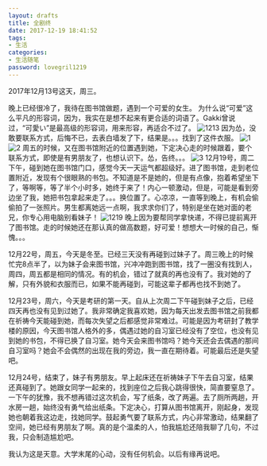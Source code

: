 ```yaml
---
layout: drafts
title: 全剧终
date: 2017-12-19 18:41:52
tags:
- 生活
categories:
- 生活随笔
password: lovegril1219
---
```

2017年12月13号这天，周三。
<!--more-->
晚上已经很冷了，我待在图书馆做题，遇到一个可爱的女生。
为什么说“可爱”这么平凡的形容词，因为，我实在是想不起来有更合适的词语了。Gakki曾说过，“可愛い”是最高级的形容词，用来形容，再适合不过了。
![1213](/images/lovelyGril/saigao.png)
因为怂，没敢要联系方式，后悔不已，去表白墙发了下，结果是。。。找到了这件衣服。
![1](/images/lovelyGril/2.PNG)
![2](/images/lovelyGril/3.JPG)
周五的时候，又在图书馆附近的位置遇到她，下定决心走的时候跟着，要个联系方式，即使是有男朋友了，也想认识下。怂，告终。。。
![3](/images/lovelyGril/1.PNG)
12月19号，周二下午，碰到她在图书馆门口，感觉今天一天运气都超级好。进了图书馆，走到老位置附近，发现有个很眼熟的书包。不知道是不是她的，但是有点像，抱着希望坐下了，等啊等，等了半个小时多，她终于来了！内心一顿激动，但是，可能是看到旁边坐了我，她把书包拿起来走了。。。换位置了。心凉凉，一直等到晚上，有机会偷偷拍了一张照片。男生都离她远一点啊，我求求你们了，特别是坐在她对面的老兄，你专心用电脑别看妹子！
![1219](/images/lovelyGril/lovelyGril.JPG)
晚上因为要帮同学拿快递，不得已提前离开了图书馆。走的时候她还在那认真的做高数题，好可爱！想想大一时候的自己，惭愧。。。
<p>
    12月22号，周五，今天是冬至。已经三天没有再碰到过妹子了。周三晚上的时候忙完8点半了，以为妹子会来图书馆，兴冲冲跑到图书馆，找了一圈没有找到人，周四，周五都是相同的情况。有的机会，错过了就真的再也没有了。我对她的了解，只有外貌和衣服而已，如果不能再碰到，可能这辈子都再也找不到她了。
</p>
<p>
    12月23号，周六，今天是考研的第一天。自从上次周二下午碰到妹子之后，已经四天再也没有见到过她了。我非常确定我喜欢她，因为每天出发去图书馆之前我都在祈祷今天能碰到她，而每次失望之后都感觉非常难过。可能是因为考研封了教学楼的原因，今天图书馆人格外的多，偶遇过她的自习室已经没有了空位，也没有见到她的书包，不得已换了自习室。她今天会来图书馆吗？她今天还会去偶遇的那间自习室吗？她会不会偶然的出现在我的旁边，我一直在期待着。可能最后还是失望吧。
</p>
<p>
    12月24号，结束了，妹子有男朋友。早上起床还在祈祷妹子下午去自习室，结果还真碰到了。她跟女同学一起来的，找到座位之后我心跳得很快，简直要窒息了。一下午的犹豫，我不想再错过这次机会，写了纸条，改了两遍。去了厕所两趟，开水房一趟，始终没有勇气给出纸条。下定决心，打算从图书馆离开，刚起身，发现她也朝着我这边走，找她同学。鼓起勇气要了联系方式，内心非常激动，结果翻了空间，她已经有男朋友了啊。真的是个温柔的人，怕我尴尬还陪我聊了几句，不过我，只会制造尴尬吧。
</p>
<p>
    我认为这是天意。大学末尾的心动，没有任何机会。以后有缘再说吧。
</p>
